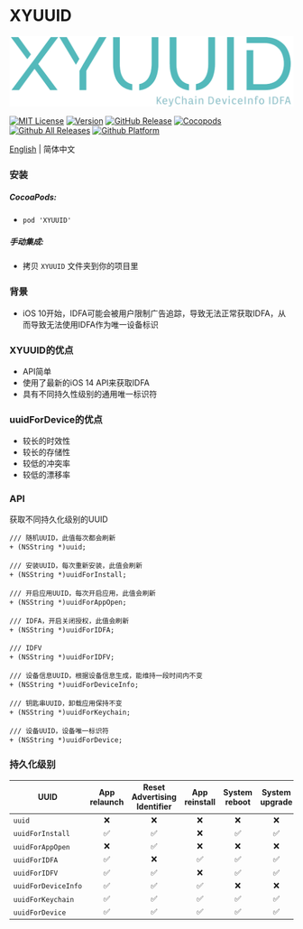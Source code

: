 # XYUUID

![Alt text](logo.png)

[![MIT License](https://img.shields.io/badge/license-MIT-brightgreen)](https://github.com/guojunliu/XYUUID/blob/master/LICENSE)
[![Version](https://img.shields.io/badge/version-1.0.0-blue)](https://github.com/guojunliu/XYUUID)
[![GitHub Release](https://img.shields.io/badge/release-v1.0.0-orange)](https://github.com/guojunliu/XYUUID/releases/tag/1.0.0)
[![Cocopods](https://img.shields.io/cocoapods/v/XYUUID.svg?style=flat)](https://cocoapods.org/pods/XYUUID)
[![Github All Releases](https://img.shields.io/badge/downloads-41KB-yellowgreen)](https://github.com/guojunliu/XYUUID/files/5116427/XYUUID.zip)
[![Github Platform](https://img.shields.io/badge/platform-iOS-red)]()

[English](https://github.com/guojunliu/XYUUID/README.md) | 简体中文

### 安装

##### CocoaPods:
- `pod 'XYUUID'`

##### 手动集成:
- 拷贝 `XYUUID` 文件夹到你的项目里

### 背景

- iOS 10开始，IDFA可能会被用户限制广告追踪，导致无法正常获取IDFA，从而导致无法使用IDFA作为唯一设备标识


### XYUUID的优点

- API简单
- 使用了最新的iOS 14 API来获取IDFA
- 具有不同持久性级别的通用唯一标识符

### uuidForDevice的优点

- 较长的时效性
- 较长的存储性
- 较低的冲突率
- 较低的漂移率

### API

获取不同持久化级别的UUID

```
/// 随机UUID，此值每次都会刷新
+ (NSString *)uuid;

/// 安装UUID，每次重新安装，此值会刷新
+ (NSString *)uuidForInstall;

/// 开启应用UUID，每次开启应用，此值会刷新
+ (NSString *)uuidForAppOpen;

/// IDFA，开启关闭授权，此值会刷新
+ (NSString *)uuidForIDFA;

/// IDFV
+ (NSString *)uuidForIDFV;

/// 设备信息UUID，根据设备信息生成，能维持一段时间内不变
+ (NSString *)uuidForDeviceInfo;

/// 钥匙串UUID，卸载应用保持不变
+ (NSString *)uuidForKeychain;

/// 设备UUID，设备唯一标识符
+ (NSString *)uuidForDevice;

```

### 持久化级别


| UUID              	 | App relaunch | Reset Advertising Identifier | App reinstall | System reboot | System upgrade | System reset |
|-----------------------|:----------:|:------------:|:----------------------------:|:-------------:|:-------------:|:--------------:|
| `uuid `                |❌|❌|❌|❌|❌|❌|
| `uuidForInstall `      |✅|✅|❌|✅|✅|❌|
| `uuidForAppOpen `      |❌|✅|❌|❌|❌|❌|
| `uuidForIDFA `    	  |✅|❌|✅|✅|✅|❌|
| `uuidForIDFV `       	  |✅|✅|❌|✅|✅|❌|
| `uuidForDeviceInfo `   |✅|✅|✅|❌|❌|❌|
| `uuidForKeychain `     |✅|✅|✅|✅|✅|❌|
| `uuidForDevice `       |✅|✅|✅|✅|✅|❌|

